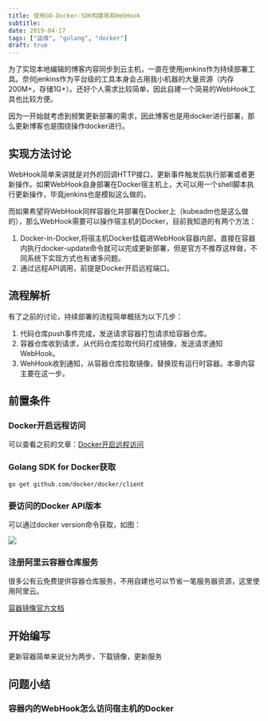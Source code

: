 ```yaml
---
title: 使用GO-Docker-SDK构建简易WebHook
subtitle:
date: 2019-04-17
tags: ["运维", "golang", "docker"]
draft: true
---
```


为了实现本地编辑的博客内容同步到云主机，一直在使用jenkins作为持续部署工具。奈何jenkins作为平台级的工具本身会占用我小机器的大量资源（内存200M+，存储1G+）。还好个人需求比较简单，因此自建一个简易的WebHook工具也比较方便。

因为一开始就考虑到频繁更新部署的需求，因此博客也是用docker进行部署，那么更新博客也是围绕操作docker进行。

<!--more-->

## 实现方法讨论

WebHook简单来讲就是对外的回调HTTP接口，更新事件触发后执行部署或者更新操作。如果WebHook自身部署在Docker宿主机上，大可以用一个shell脚本执行更新操作，毕竟jenkins也是模拟这么做的。

而如果希望将WebHook同样容器化并部署在Docker上（kubeadm也是这么做的），那么WebHook需要可以操作宿主机的Docker，目前我知道的有两个方法：

1. Docker-in-Docker,将宿主机Docker挂载进WebHook容器内部，直接在容器内执行docker-update命令就可以完成更新部署，但是官方不推荐这样做，不同系统下实现方式也有诸多问题。
2. 通过远程API调用，前提是Docker开启远程端口。

## 流程解析

有了之前的讨论，持续部署的流程简单概括为以下几步：

1. 代码仓库push事件完成，发送请求容器打包请求给容器仓库。
2. 容器仓库收到请求，从代码仓库拉取代码打成镜像，发送请求通知WebHook。
3. WehHook收到通知，从容器仓库拉取镜像，替换现有运行时容器。本章内容主要在这一步。

## 前置条件

### Docker开启远程访问

可以查看之前的文章：[Docker开启远程访问](https://blog.moonlightming.top/post/2018-11-08-docker开启远程访问/)

### Golang SDK for Docker获取

```
go get github.com/docker/docker/client
```

### 要访问的Docker API版本
可以通过docker version命令获取，如图：

![](https://images.moonlightming.top/images/20190416171215.png)

### 注册阿里云容器仓库服务

很多公有云免费提供容器仓库服务，不用自建也可以节省一笔服务器资源，这里使用阿里云。

[容器镜像官方文档](https://help.aliyun.com/product/60716.html?spm=a2c4g.750001.list.6.27f07b13D5LrSM)

## 开始编写

更新容器简单来说分为两步，下载镜像，更新服务

## 问题小结

### 容器内的WebHook怎么访问宿主机的Docker

